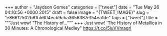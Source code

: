 
+++
author = "Jaydson Gomes"
categories = ["tweet"]
date = "Tue May 26 04:10:56 +0000 2015"
draft = false
image = "{TWEET_IMAGE}"
slug = "e86612502b81b5604ecb9cba3656387e154ea1de"
tags = ["tweet"]
title = """Just wow! "The History of..."""
+++
Just wow! 'The History of Metallica in 30 Minutes: A Chronological Medley" https://t.co/5luVVmagrI
